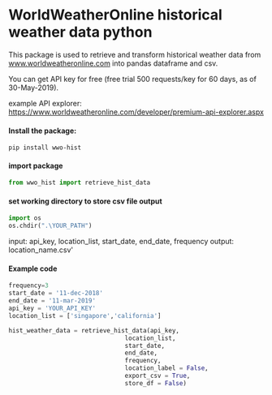 # WorldWeatherOnline historical weather data python

This package is used to retrieve and transform historical weather data from www.worldweatheronline.com into pandas dataframe and csv.

You can get API key for free (free trial 500 requests/key for 60 days, as of 30-May-2019).

example API explorer: https://www.worldweatheronline.com/developer/premium-api-explorer.aspx


#### Install the package:
```
pip install wwo-hist
```

#### import package 
```python
from wwo_hist import retrieve_hist_data
```

#### set working directory to store csv file output
```python
import os
os.chdir(".\YOUR_PATH")
```


input: api_key, location_list, start_date, end_date, frequency
output: location_name.csv'

#### Example code
```python
frequency=3
start_date = '11-dec-2018'
end_date = '11-mar-2019'
api_key = 'YOUR_API_KEY'
location_list = ['singapore','california']

hist_weather_data = retrieve_hist_data(api_key,
                                location_list,
                                start_date,
                                end_date,
                                frequency,
                                location_label = False,
                                export_csv = True,
                                store_df = False)
```